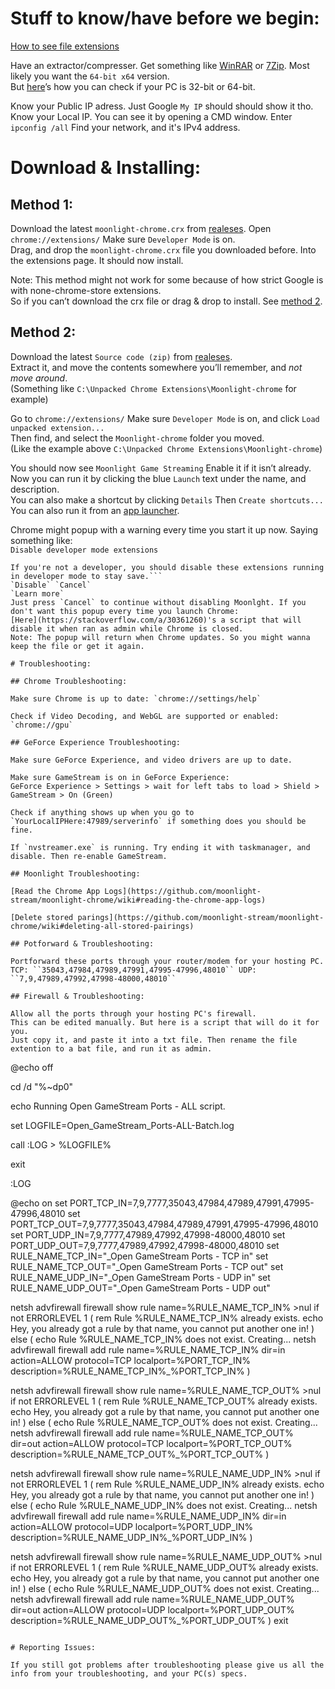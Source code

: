 # Stuff to know/have before we begin:

[How to see file extensions](https://www.howtohaven.com/system/show-file-extensions-in-windows-explorer.shtml)   

Have an extractor/compresser. Get something like [WinRAR](http://www.rarlab.com/download.htm) or [7Zip](http://www.7-zip.org/download.html). Most likely you want the `64-bit x64` version.   
But [here](https://support.microsoft.com/en-us/help/827218/how-to-determine-whether-a-computer-is-running-a-32-bit-version-or-64)’s how you can check if your  PC is 32-bit or 64-bit.   

Know your Public IP adress. Just Google `My IP` should should show it tho.   
Know your Local IP. You can see it by opening a CMD window. Enter `ipconfig /all` Find your network, and it's IPv4 address.   

# Download & Installing:

## Method 1:

Download the latest `moonlight-chrome.crx` from [realeses](https://github.com/moonlight-stream/moonlight-chrome/releases). Open `chrome://extensions/` Make sure `Developer Mode` is on.   
Drag, and drop the `moonlight-chrome.crx` file you downloaded before. Into the extensions page. It should now install.   

Note: This method might not work for some because of how strict Google is with none-chrome-store extensions.   
So if you can’t download the crx file or drag & drop to install. See [method 2](https://github.com/jacobmix/moonlight-chrome/blob/master/documentation.md#method-2).   

## Method 2:

Download the latest `Source code (zip)` from [realeses](https://github.com/moonlight-stream/moonlight-chrome/releases).   
Extract it, and move the contents somewhere you’ll remember, and _not move around_.   
(Something like `C:\Unpacked Chrome Extensions\Moonlight-chrome` for example)   

Go to `chrome://extensions/` Make sure `Developer Mode` is on, and click `Load unpacked extension...`   
Then find, and select the `Moonlight-chrome` folder you moved.   
(Like the example above `C:\Unpacked Chrome Extensions\Moonlight-chrome`)   

You should now see `Moonlight Game Streaming` Enable it if it isn’t already.   
Now you can run it by clicking the blue `Launch` text under the name, and description.   
You can also make a shortcut by clicking `Details` Then `Create shortcuts...` You can also run it from an [app launcher](https://chrome.google.com/webstore/detail/apps-launcher/ijmgkhchjindcjamnckoiahagecjnkdc).   

Chrome might popup with a warning every time you start it up now. Saying something like:   
`Disable developer mode extensions`   
```Extentions running in a developer mode can harm your computer.
If you're not a developer, you should disable these extensions running in developer mode to stay save.```
`Disable` `Cancel`   
`Learn more`   
Just press `Cancel` to continue without disabling Moonlght. If you don't want this popup every time you launch Chrome:   
[Here](https://stackoverflow.com/a/30361260)'s a script that will disable it when ran as admin while Chrome is closed.   
Note: The popup will return when Chrome updates. So you might wanna keep the file or get it again.   

# Troubleshooting:

## Chrome Troubleshooting:

Make sure Chrome is up to date: `chrome://settings/help`   

Check if Video Decoding, and WebGL are supported or enabled: `chrome://gpu`   

## GeForce Experience Troubleshooting:

Make sure GeForce Experience, and video drivers are up to date.   

Make sure GameStream is on in GeForce Experience:   
GeForce Experience > Settings > wait for left tabs to load > Shield > GameStream > On (Green)  

Check if anything shows up when you go to `YourLocalIPHere:47989/serverinfo` if something does you should be fine.   

If `nvstreamer.exe` is running. Try ending it with taskmanager, and disable. Then re-enable GameStream.   

## Moonlight Troubleshooting:

[Read the Chrome App Logs](https://github.com/moonlight-stream/moonlight-chrome/wiki#reading-the-chrome-app-logs)   

[Delete stored parings](https://github.com/moonlight-stream/moonlight-chrome/wiki#deleting-all-stored-pairings)   

## Potforward & Troubleshooting:

Portforward these ports through your router/modem for your hosting PC.   
TCP: ``35043,47984,47989,47991,47995-47996,48010`` UDP: ``7,9,47989,47992,47998-48000,48010``   

## Firewall & Troubleshooting:

Allow all the ports through your hosting PC's firewall.   
This can be edited manually. But here is a script that will do it for you.   
Just copy it, and paste it into a txt file. Then rename the file extention to a bat file, and run it as admin.   

```
@echo off

cd /d "%~dp0"

echo Running Open GameStream Ports - ALL script.

set LOGFILE=Open_GameStream_Ports-ALL-Batch.log

call :LOG > %LOGFILE%

exit

:LOG

@echo on
set PORT_TCP_IN=7,9,7777,35043,47984,47989,47991,47995-47996,48010
set PORT_TCP_OUT=7,9,7777,35043,47984,47989,47991,47995-47996,48010
set PORT_UDP_IN=7,9,7777,47989,47992,47998-48000,48010
set PORT_UDP_OUT=7,9,7777,47989,47992,47998-48000,48010
set RULE_NAME_TCP_IN="_Open GameStream Ports - TCP in"
set RULE_NAME_TCP_OUT="_Open GameStream Ports - TCP out"
set RULE_NAME_UDP_IN="_Open GameStream Ports - UDP in"
set RULE_NAME_UDP_OUT="_Open GameStream Ports - UDP out"

netsh advfirewall firewall show rule name=%RULE_NAME_TCP_IN% >nul
if not ERRORLEVEL 1 (
    rem Rule %RULE_NAME_TCP_IN% already exists.
    echo Hey, you already got a rule by that name, you cannot put another one in!
) else (
    echo Rule %RULE_NAME_TCP_IN% does not exist. Creating...
    netsh advfirewall firewall add rule name=%RULE_NAME_TCP_IN% dir=in action=ALLOW protocol=TCP localport=%PORT_TCP_IN% description=%RULE_NAME_TCP_IN%_%PORT_TCP_IN%
)

netsh advfirewall firewall show rule name=%RULE_NAME_TCP_OUT% >nul
if not ERRORLEVEL 1 (
    rem Rule %RULE_NAME_TCP_OUT% already exists.
    echo Hey, you already got a rule by that name, you cannot put another one in!
) else (
    echo Rule %RULE_NAME_TCP_OUT% does not exist. Creating...
    netsh advfirewall firewall add rule name=%RULE_NAME_TCP_OUT% dir=out action=ALLOW protocol=TCP localport=%PORT_TCP_OUT% description=%RULE_NAME_TCP_OUT%_%PORT_TCP_OUT%
)

netsh advfirewall firewall show rule name=%RULE_NAME_UDP_IN% >nul
if not ERRORLEVEL 1 (
    rem Rule %RULE_NAME_UDP_IN% already exists.
    echo Hey, you already got a rule by that name, you cannot put another one in!
) else (
    echo Rule %RULE_NAME_UDP_IN% does not exist. Creating...
    netsh advfirewall firewall add rule name=%RULE_NAME_UDP_IN% dir=in action=ALLOW protocol=UDP localport=%PORT_UDP_IN% description=%RULE_NAME_UDP_IN%_%PORT_UDP_IN%
)

netsh advfirewall firewall show rule name=%RULE_NAME_UDP_OUT% >nul
if not ERRORLEVEL 1 (
    rem Rule %RULE_NAME_UDP_OUT% already exists.
    echo Hey, you already got a rule by that name, you cannot put another one in!
) else (
    echo Rule %RULE_NAME_UDP_OUT% does not exist. Creating...
    netsh advfirewall firewall add rule name=%RULE_NAME_UDP_OUT% dir=out action=ALLOW protocol=UDP localport=%PORT_UDP_OUT% description=%RULE_NAME_UDP_OUT%_%PORT_UDP_OUT%
)
exit
```

# Reporting Issues:

If you still got problems after troubleshooting please give us all the info from your troubleshooting, and your PC(s) specs.   
